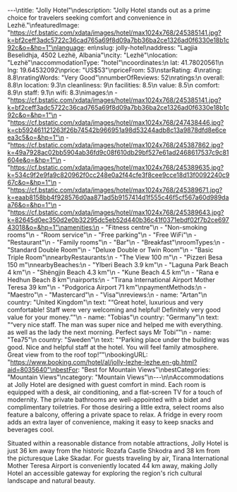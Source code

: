 ---\ntitle: "Jolly Hotel"\ndescription: "Jolly Hotel stands out as a prime choice for travelers seeking comfort and convenience in Lezhë."\nfeaturedImage: "https://cf.bstatic.com/xdata/images/hotel/max1024x768/245385141.jpg?k=bf2ceff3adc5722c36cad765a69f8d09a7bb36ba2ce1326ad0f6330e18b1c92c&o=&hp=1"\nlanguage: en\nslug: jolly-hotel\naddress: "Lagjia Beselidhja, 4502 Lezhë, Albania"\ncity: "Lezhë"\nlocation: "Lezhë"\naccommodationType: "hotel"\ncoordinates:\n  lat: 41.78020561\n  lng: 19.64532092\nprice: "US$53"\npriceFrom: 53\nstarRating: 4\nrating: 8.8\nratingWords: "Very Good"\nnumberOfReviews: 52\nratings:\n  overall: 8.8\n  location: 9.3\n  cleanliness: 9\n  facilities: 8.5\n  value: 8.5\n  comfort: 8.9\n  staff: 9.1\n  wifi: 8.3\nimages:\n  - "https://cf.bstatic.com/xdata/images/hotel/max1024x768/245385141.jpg?k=bf2ceff3adc5722c36cad765a69f8d09a7bb36ba2ce1326ad0f6330e18b1c92c&o=&hp=1"\n  - "https://cf.bstatic.com/xdata/images/hotel/max1024x768/247438446.jpg?k=cb592461121263f26b74542b966951a98d53244adb8c13a9878dfd8e6ceea3c5&o=&hp=1"\n  - "https://cf.bstatic.com/xdata/images/hotel/max1024x768/245387862.jpg?k=49a7928ac02bb5904ab36fd9c08f610db29bf527e61ad2468617537c9c81604e&o=&hp=1"\n  - "https://cf.bstatic.com/xdata/images/hotel/max1024x768/245389635.jpg?k=534c9f2e9fa9c820962f0cc248e0a2f44cfe3f8cee9cce18d13f0092240c967c&o=&hp=1"\n  - "https://cf.bstatic.com/xdata/images/hotel/max1024x768/245389671.jpg?k=eaab8158bb4f928576d0aa871ad5b9157414d1f555c46f5cf567a60d989daa76&o=&hp=1"\n  - "https://cf.bstatic.com/xdata/images/hotel/max1024x768/245389643.jpg?k=82645d0ec350d2e0b32295dc5eb52d440b36c41f0371ebdf02f7b2ce69743018&o=&hp=1"\namenities:\n  - "Fitness centre"\n  - "Non-smoking rooms"\n  - "Room service"\n  - "Free parking"\n  - "Free WiFi"\n  - "Restaurant"\n  - "Family rooms"\n  - "Bar"\n  - "Breakfast"\nroomTypes:\n  - "Standard Double Room"\n  - "Deluxe Double or Twin Room"\n  - "Basic Triple Room"\nnearbyRestaurants:\n  - "The View 100 m"\n  - "Pizzeri Besa 150 m"\nnearbyBeaches:\n  - "Ylberi Beach 3.9 km"\n  - "Laguna Park Beach 4 km"\n  - "Shëngjin Beach 4.3 km"\n  - "Kune Beach 4.5 km"\n  - "Rana e Hedhun Beach 8 km"\nairports:\n  - "Tirana International Airport Mother Teresa 39 km"\n  - "Podgorica Airport 71 km"\npaymentMethods:\n  - "Maestro"\n  - "Mastercard"\n  - "Visa"\nreviews:\n  - name: "Artan"\n    country: "United Kingdom"\n    text: "“Great hotel, luxurious and very comfortable! Staff were very welcoming and helpful!
Definitely very good value for your money.”"\n  - name: "Tobias"\n    country: "Germany"\n    text: "“very nice staff. The man was super nice and helped me with everything. as well as the lady the next morning. Perfect says Mr Tobi”"\n  - name: "Tea75"\n    country: "Sweden"\n    text: "“Parking place under the building was good. Nice and helpful staff at the hotel. You will feel family atmosphere. Great view from to the roof top!”"\nbookingURL: "https://www.booking.com/hotel/al/jolly-lezhe-lezhe.en-gb.html?aid=8035640"\nbestFor: "Best for Mountain Views"\nbestCategories: "Mountain Views"\ncategory: "Mountain Views"\n---\n\nAccommodations at Jolly Hotel are designed with guest comfort in mind. Each room is equipped with a desk, air conditioning, and a flat-screen TV for a touch of modernity. The private bathrooms are well-appointed with a bidet and complimentary toiletries. For those desiring a little extra, select rooms also feature a balcony, offering a private space to relax. A fridge in every room adds an extra layer of convenience, making it easy to keep snacks and beverages cool.

Situated within a reasonable distance from notable attractions, Jolly Hotel is just 36 km away from the historic Rozafa Castle Shkodra and 38 km from the picturesque Lake Skadar. For guests traveling by air, Tirana International Mother Teresa Airport is conveniently located 44 km away, making Jolly Hotel an accessible gateway for exploring the region's rich cultural landscape and natural beauty.